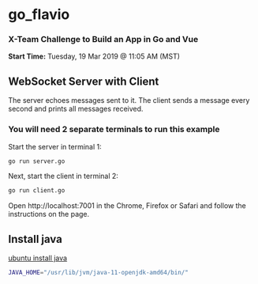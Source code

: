 # go_flavio

### X-Team Challenge to Build an App in Go and Vue

**Start Time:** Tuesday, 19 Mar 2019 @ 11:05 AM (MST)

## WebSocket Server with Client

The server echoes messages sent to it. The client sends a message every second and prints all messages received.

### You will need 2 separate terminals to run this example 

Start the server in terminal 1:

```bash {.copy-clip}
go run server.go
```

Next, start the client in terminal 2:

```bash {.copy-clip}
go run client.go
```

Open http://localhost:7001 in the Chrome, Firefox or Safari and follow the instructions on the page.


## Install java

[ubuntu install java](https://www.digitalocean.com/community/tutorials/how-to-install-java-with-apt-on-ubuntu-18-04)

```bash {.copy-clip}
JAVA_HOME="/usr/lib/jvm/java-11-openjdk-amd64/bin/"
```